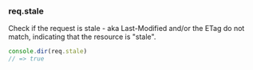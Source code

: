 <h3 id='req.stale'>req.stale</h3>

Check if the request is stale - aka Last-Modified and/or the ETag do not match,
indicating that the resource is "stale".

```js
console.dir(req.stale)
// => true
```
